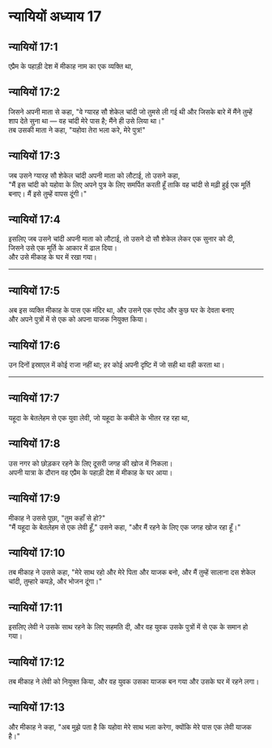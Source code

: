 # न्यायियों अध्याय 17

## न्यायियों 17:1

एप्रैम के पहाड़ी देश में मीकाह नाम का एक व्यक्ति था,

## न्यायियों 17:2

जिसने अपनी माता से कहा, "वे ग्यारह सौ शेकेल चांदी जो तुमसे ली गई थी और जिसके बारे में मैंने तुम्हें शाप देते सुना था — वह चांदी मेरे पास है; मैंने ही उसे लिया था।"  
तब उसकी माता ने कहा, "यहोवा तेरा भला करे, मेरे पुत्र!"

## न्यायियों 17:3

जब उसने ग्यारह सौ शेकेल चांदी अपनी माता को लौटाई, तो उसने कहा,  
"मैं इस चांदी को यहोवा के लिए अपने पुत्र के लिए समर्पित करती हूँ ताकि वह चांदी से मढ़ी हुई एक मूर्ति बनाए। मैं इसे तुम्हें वापस दूंगी।"

## न्यायियों 17:4

इसलिए जब उसने चांदी अपनी माता को लौटाई, तो उसने दो सौ शेकेल लेकर एक सुनार को दी,  
जिसने उसे एक मूर्ति के आकार में ढाल दिया।  
और उसे मीकाह के घर में रखा गया।

---

## न्यायियों 17:5

अब इस व्यक्ति मीकाह के पास एक मंदिर था, और उसने एक एपोद और कुछ घर के देवता बनाए  
और अपने पुत्रों में से एक को अपना याजक नियुक्त किया।

## न्यायियों 17:6

उन दिनों इस्राएल में कोई राजा नहीं था; हर कोई अपनी दृष्टि में जो सही था वही करता था।

---

## न्यायियों 17:7

यहूदा के बेतलेहम से एक युवा लेवी, जो यहूदा के कबीले के भीतर रह रहा था,

## न्यायियों 17:8

उस नगर को छोड़कर रहने के लिए दूसरी जगह की खोज में निकला।  
अपनी यात्रा के दौरान वह एप्रैम के पहाड़ी देश में मीकाह के घर आया।

## न्यायियों 17:9

मीकाह ने उससे पूछा, "तुम कहाँ से हो?"  
"मैं यहूदा के बेतलेहम से एक लेवी हूँ," उसने कहा, "और मैं रहने के लिए एक जगह खोज रहा हूँ।"

## न्यायियों 17:10

तब मीकाह ने उससे कहा, "मेरे साथ रहो और मेरे पिता और याजक बनो, और मैं तुम्हें सालाना दस शेकेल चांदी, तुम्हारे कपड़े, और भोजन दूंगा।"

## न्यायियों 17:11

इसलिए लेवी ने उसके साथ रहने के लिए सहमति दी, और वह युवक उसके पुत्रों में से एक के समान हो गया।

## न्यायियों 17:12

तब मीकाह ने लेवी को नियुक्त किया, और वह युवक उसका याजक बन गया और उसके घर में रहने लगा।

## न्यायियों 17:13

और मीकाह ने कहा, "अब मुझे पता है कि यहोवा मेरे साथ भला करेगा, क्योंकि मेरे पास एक लेवी याजक है।"
